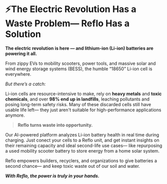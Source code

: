 # ⚡The Electric Revolution Has a Waste Problem— Reflo Has a Solution

**The electric revolution is here — and lithium-ion (Li-ion) batteries are powering it all.**

From zippy EVs to mobility scooters, power tools, and massive solar and wind energy storage systems (BESS), the humble “18650” Li-ion cell is everywhere.

*But there’s a catch:*

Li-ion cells are resource-intensive to make, rely on **heavy metals** and **toxic chemicals**, and over **98% end up in landfills**, leaching pollutants and posing long-term safety risks. Many of these discarded cells still have usable life left— they just aren't suitable for high-performance applications anymore.

> **Reflo turns waste into opportunity.**

Our AI-powered platform analyzes Li-ion battery health in real time during charging. Just conect your cells to a Reflo unit, and get instant insights on their remaining capacity and ideal second-life use cases— like repurposing a used mobility scooter battery to store energy from a home solar system.

Reflo empowers builders, recyclers, and organizations to give batteries a second chance— and keep toxic waste out of our soil and water.

***With Reflo, the power is truly in your hands.***
